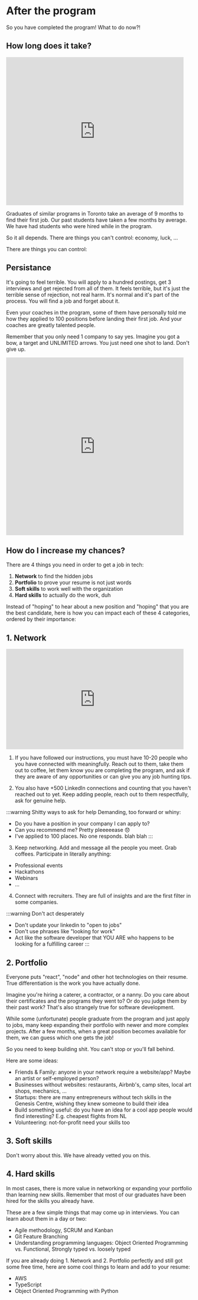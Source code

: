 # After the program

So you have completed the program! What to do now?!

## How long does it take?

<iframe src="https://giphy.com/embed/QPQ3xlJhqR1BXl89RG" width="480" height="400" frameBorder="0" class="giphy-embed" allowFullScreen></iframe>

Graduates of similar programs in Toronto take an average of 9 months to find their first job. Our past students have taken a few months by average. We have had students who were hired while in the program.

So it all depends. There are things you can't control: economy, luck, ... 

There are things you can control:

## Persistance

It's going to feel terrible. You will apply to a hundred postings, get 3 interviews and get rejected from all of them. It feels terrible, but it's just the terrible sense of rejection, not real harm. It's normal and it's part of the process. You will find a job and forget about it. 

Even your coaches in the program, some of them have personally told me how they applied to 100 positions before landing their first job. And your coaches are greatly talented people.

Remember that you only need 1 company to say yes. Imagine you got a bow, a target and UNLIMITED arrows. You just need one shot to land. Don't give up.

<iframe src="https://giphy.com/embed/11F0d3IVhQbreE" width="480" height="480" frameBorder="0" class="giphy-embed" allowFullScreen></iframe>

## How do I increase my chances?

There are 4 things you need in order to get a job in tech:

1. <b>Network</b> to find the hidden jobs
2. <b>Portfolio</b> to prove your resume is not just words
3. <b>Soft skills</b> to work well with the organization
4. <b>Hard skills</b> to actually do the work, duh

Instead of "hoping" to hear about a new position and "hoping" that you are the best candidate, here is how you can impact each of these 4 categories, ordered by their importance:

## 1. Network

<iframe src="https://giphy.com/embed/3ohhwgtTbYXLTssiek" width="480" height="271" frameBorder="0" class="giphy-embed" allowFullScreen></iframe>

1. If you have followed our instructions, you must have 10-20 people who you have connected with meaningfully. Reach out to them, take them out to coffee, let them know you are completing the program, and ask if they are aware of any opportunities or can give you any job hunting tips.

2. You also have +500 LinkedIn connections and counting that you haven't reached out to yet. Keep adding people, reach out to them respectfully, ask for genuine help.

:::warning Shitty ways to ask for help
Demanding, too forward or whiny:
- Do you have a position in your company I can apply to?
- Can you recommend me? Pretty pleeeeease 😞
- I've applied to 100 places. No one responds. blah blah
:::

3. Keep networking. Add and message all the people you meet. Grab coffees. Participate in literally anything:
- Professional events
- Hackathons
- Webinars
- ...

4. Connect with recruiters. They are full of insights and are the first filter in some companies.

:::warning Don't act desperately
- Don't update your linkedin to "open to jobs"
- Don't use phrases like "looking for work"
- Act like the software developer that YOU ARE who happens to be looking for a fulfilling career
:::

## 2. Portfolio

Everyone puts "react", "node" and other hot technologies on their resume. True differentiation is the work you have actually done. 

Imagine you're hiring a caterer, a contractor, or a nanny. Do you care about their certificates and the programs they went to? Or do you judge them by their past work? That's also strangely true for software development. 

While some (unfortunate) people graduate from the program and just apply to jobs, many keep expanding their portfolio with newer and more complex projects. After a few months, when a great position becomes available for them, we can guess which one gets the job!

So you need to keep building shit. You can't stop or you'll fall behind.

Here are some ideas:

- Friends & Family: anyone in your network require a website/app? Maybe an artist or self-employed person?
- Businesses without websites: restaurants, Airbnb's, camp sites, local art shops, mechanics, ... 
- Startups: there are many entrepreneurs without tech skills in the Genesis Centre, wishing they knew someone to build their idea
- Build something useful: do you have an idea for a cool app people would find interesting? E.g. cheapest flights from NL
- Volunteering: not-for-profit need your skills too

## 3. Soft skills

Don't worry about this. We have already vetted you on this.

## 4. Hard skills

In most cases, there is more value in networking or expanding your portfolio than learning new skills. Remember that most of our graduates have been hired for the skills you already have.

These are a few simple things that may come up in interviews. You can learn about them in a day or two:
- Agile methodology, SCRUM and Kanban
- Git Feature Branching
- Understanding programming languages: Object Oriented Programming vs. Functional, Strongly typed vs. loosely typed

If you are already doing 1. Network and 2. Portfolio perfectly and still got some free time, here are some cool things to learn and add to your resume:

- AWS
- TypeScript
- Object Oriented Programming with Python